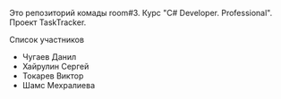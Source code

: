 Это репозиторий комады room#3. Курс "C# Developer. Professional". Проект TaskTracker.

Список участников
   - Чугаев Данил
   - Хайрулин Сергей
   - Токарев Виктор
   - Шамс Мехралиева 
